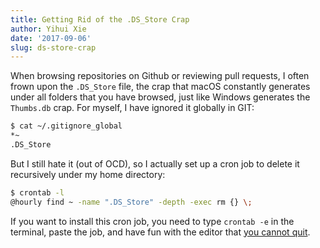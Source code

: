 ```yaml
---
title: Getting Rid of the .DS_Store Crap
author: Yihui Xie
date: '2017-09-06'
slug: ds-store-crap
---
```


When browsing repositories on Github or reviewing pull requests, I often frown upon the `.DS_Store` file, the crap that macOS constantly generates under all folders that you have browsed, just like Windows generates the `Thumbs.db` crap. For myself, I have ignored it globally in GIT:

```sh
$ cat ~/.gitignore_global 
*~
.DS_Store
```

But I still hate it (out of OCD), so I actually set up a cron job to delete it recursively under my home directory:

```sh
$ crontab -l
@hourly find ~ -name ".DS_Store" -depth -exec rm {} \;
```

If you want to install this cron job, you need to type `crontab -e` in the terminal, paste the job, and have fun with the editor that [you cannot quit](https://tw.com/iamdevloper/status/435555976687923200).
